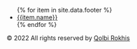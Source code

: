 <footer class="p-8">
  <div class="container max-w-2xl mx-auto">
    <div class="mb-4">
      <ul class="flex flex-wrap leading-loose text-sm justify-center">
      {% for item in site.data.footer %}
        <li class="mr-4">
          <a
            href="{{item.url}}"
            class="hover:underline text-gray-600 no-underline hover:text-gray-800"
            target="_blank"
            >{{item.name}}</a
          >
        </li>
        {% endfor %}
      </ul>
    </div>
    <p class="leading-snug text-gray-600 text-xs text-center">
      © 2022 All rights reserved by
      <a href="http://github.com/QolbiRokhis" class="text-gray-600 hover:text-gray-800 no-underline hover:underline">Qolbi Rokhis</a>
    </p>
  </div>
</footer>
